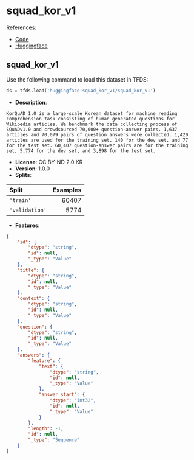 # squad_kor_v1

References:

*   [Code](https://github.com/huggingface/datasets/blob/master/datasets/squad_kor_v1)
*   [Huggingface](https://huggingface.co/datasets/squad_kor_v1)


## squad_kor_v1


Use the following command to load this dataset in TFDS:

```python
ds = tfds.load('huggingface:squad_kor_v1/squad_kor_v1')
```

*   **Description**:

```
KorQuAD 1.0 is a large-scale Korean dataset for machine reading comprehension task consisting of human generated questions for Wikipedia articles. We benchmark the data collecting process of SQuADv1.0 and crowdsourced 70,000+ question-answer pairs. 1,637 articles and 70,079 pairs of question answers were collected. 1,420 articles are used for the training set, 140 for the dev set, and 77 for the test set. 60,407 question-answer pairs are for the training set, 5,774 for the dev set, and 3,898 for the test set.
```

*   **License**: CC BY-ND 2.0 KR
*   **Version**: 1.0.0
*   **Splits**:

Split  | Examples
:----- | -------:
`'train'` | 60407
`'validation'` | 5774

*   **Features**:

```json
{
    "id": {
        "dtype": "string",
        "id": null,
        "_type": "Value"
    },
    "title": {
        "dtype": "string",
        "id": null,
        "_type": "Value"
    },
    "context": {
        "dtype": "string",
        "id": null,
        "_type": "Value"
    },
    "question": {
        "dtype": "string",
        "id": null,
        "_type": "Value"
    },
    "answers": {
        "feature": {
            "text": {
                "dtype": "string",
                "id": null,
                "_type": "Value"
            },
            "answer_start": {
                "dtype": "int32",
                "id": null,
                "_type": "Value"
            }
        },
        "length": -1,
        "id": null,
        "_type": "Sequence"
    }
}
```


